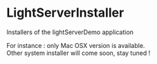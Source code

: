 # LightServerInstaller
Installers of the lightServerDemo application

For instance : only Mac OSX version is available. <br/>
Other system installer will come soon, stay tuned !

